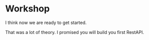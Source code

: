 # Workshop

I think now we are ready to get started.

That was a lot of theory. I promised you will build you first RestAPI. 



